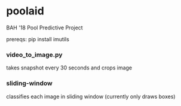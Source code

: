 # poolaid
BAH '18 Pool Predictive Project

prereqs: pip install imutils

### video_to_image.py
takes snapshot every 30 seconds and crops image

### sliding-window
classifies each image in sliding window (currently only draws boxes)

